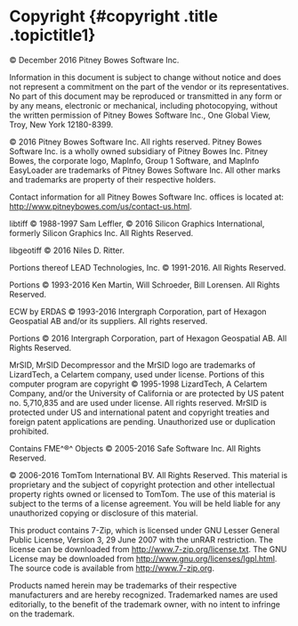 Copyright {#copyright .title .topictitle1}
=========

<div class="body">

© December 2016 Pitney Bowes Software Inc.

Information in this document is subject to change without notice and
does not represent a commitment on the part of the vendor or its
representatives. No part of this document may be reproduced or
transmitted in any form or by any means, electronic or mechanical,
including photocopying, without the written permission of Pitney Bowes
Software Inc., One Global View, Troy, New York 12180-8399.

© 2016 Pitney Bowes Software Inc. All rights reserved. Pitney Bowes
Software Inc. is a wholly owned subsidiary of Pitney Bowes Inc. Pitney
Bowes, the corporate logo, MapInfo, Group 1 Software, and <span
class="keyword">MapInfo EasyLoader</span> are trademarks of Pitney Bowes
Software Inc. All other marks and trademarks are property of their
respective holders.

Contact information for all Pitney Bowes Software Inc. offices is
located at: <http://www.pitneybowes.com/us/contact-us.html>.

libtiff © 1988-1997 Sam Leffler, © 2016 Silicon Graphics International,
formerly Silicon Graphics Inc. All Rights Reserved.

libgeotiff © 2016 Niles D. Ritter.

Portions thereof LEAD Technologies, Inc. © 1991-2016. All Rights
Reserved.

Portions © 1993-2016 Ken Martin, Will Schroeder, Bill Lorensen. All
Rights Reserved.

ECW by ERDAS © 1993-2016 Intergraph Corporation, part of Hexagon
Geospatial AB and/or its suppliers. All rights reserved.

Portions © 2016 Intergraph Corporation, part of Hexagon Geospatial AB.
All Rights Reserved.

MrSID, MrSID Decompressor and the MrSID logo are trademarks of
LizardTech, a Celartem company, used under license. Portions of this
computer program are copyright © 1995-1998 LizardTech, A Celartem
Company, and/or the University of California or are protected by US
patent no. 5,710,835 and are used under license. All rights reserved.
MrSID is protected under US and international patent and copyright
treaties and foreign patent applications are pending. Unauthorized use
or duplication prohibited.

Contains FME^®^ Objects © 2005-2016 Safe Software Inc. All Rights
Reserved.

© 2006-2016 TomTom International BV. All Rights Reserved. This material
is proprietary and the subject of copyright protection and other
intellectual property rights owned or licensed to TomTom. The use of
this material is subject to the terms of a license agreement. You will
be held liable for any unauthorized copying or disclosure of this
material.

This product contains 7-Zip, which is licensed under GNU Lesser General
Public License, Version 3, 29 June 2007 with the unRAR restriction. The
license can be downloaded from <http://www.7-zip.org/license.txt>. The
GNU License may be downloaded from
<http://www.gnu.org/licenses/lgpl.html>. The source code is available
from <http://www.7-zip.org>.

Products named herein may be trademarks of their respective
manufacturers and are hereby recognized. Trademarked names are used
editorially, to the benefit of the trademark owner, with no intent to
infringe on the trademark.

</div>
